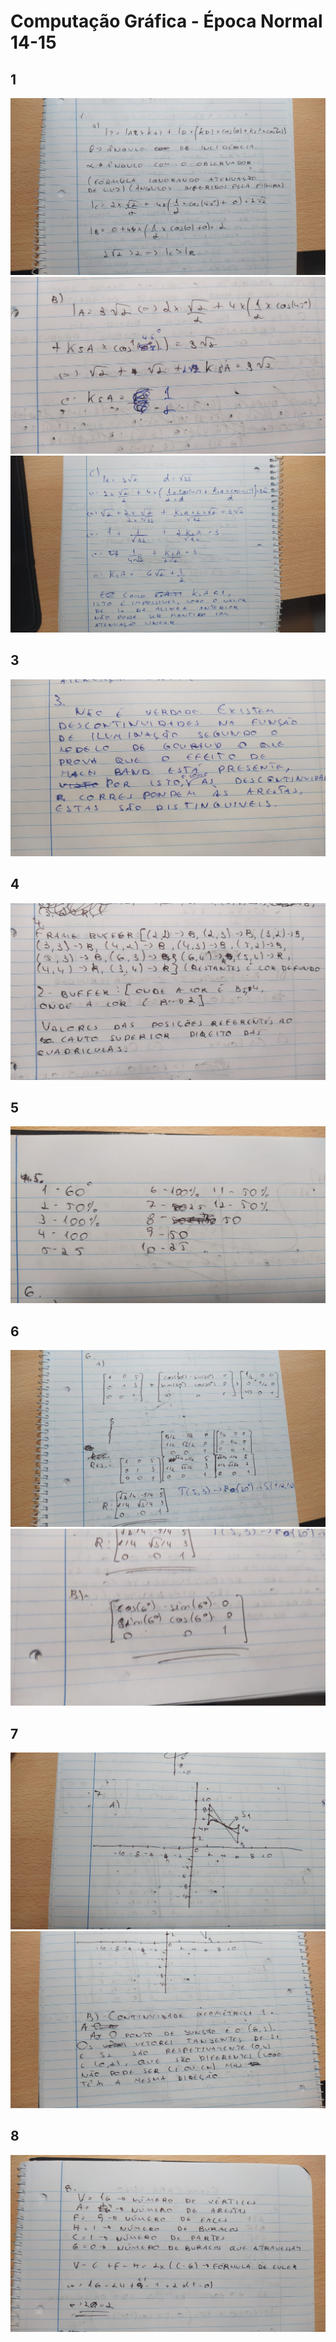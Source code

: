 # Computação Gráfica - Época Normal 14-15

## **1**
![](images/1a.jpeg)
![](images/1b.jpeg)
![](images/1c.jpeg)

## **3**
![](images/3.jpeg)

## **4**
![](images/4.jpeg)

## **5**
![](images/5.jpeg)

## **6**
![](images/6a.jpeg)
![](images/6b.jpeg)

## **7**
![](images/7a.jpeg)
![](images/7b.jpeg)

## **8**
![](images/8.jpeg)